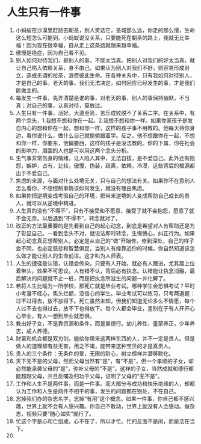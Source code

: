 # 人生只有一件事

1. 小蚂蚁在沙漠里赶路去朝圣，别人笑话它，圣城那么远，你走的那么慢，生命这么短怎么可能到。小蚂蚁说没关系，只要能死在朝圣的路上，我就无比幸福！因为现在很幸福，自从走上这条路就越来越幸福。
2. 傲慢是绝症，因为自己看不见。
3. 别人如何对待我们，是别人的事，不能太当真。把别人对我们的好太当真，就让自己陷入依赖关系，身不由己。如果认为别人对我们不好，则容易形成对立，造成无谓的拉茶，浪费彼此生命。在各种关系中，只有我如何对待别人，才是自己的事。老天的事，我们无法决定，如何回应已经发生的事，才是我们能做主的。
4. 每发生一件事，先弄清楚是谁的事，对老天的事，别人的事保持幽默，不当真；对自己的事，认真对待，莫放过。
5. 人生只有一件事，活好。大道至简，苦乐成败脱不了关系二字。在关系中，有两个念头，1.我想不想和你在一起。2.我想不想和你一样。如果你家孩子是发自内心的想和你在一起，想和你一样，这样的孩子事不用教的。他每天待你身边，看你说什么，做什么自己就偷偷跟着学。反之，他不想跟你在一起，不想和你一样，你要东，他偏要西，这样的孩子是没法教的。你的下属，你在社会的影响力，周围的人也是可以用这两个念头分析。
6. 生气事非常伤身的情绪，让人陷入其中，无法自拔，是不爱自己。此外还有抱怨，嫉妒，占有，比较，傲慢，伪装，疏离，依赖，冷漠，这些背后的根源都出于不爱自己。
7. 焦虑的来源，与面对什么处境无关，只与自己的想法有关。如果你不在意别人怎么看你，不想控制事情该如何发生，就没有理由焦虑。
8. 如果你把逆境变成考验自己的环境，把带来逆境的人变成帮助自己成长的贵人，就可以从逆境中精进。
9. 人生真的没有“不得不”，只有不接受和不愿意，接受了就不会抱怨，愿意了就不会无奈。以后遇到“不得不”，转念就对了。
10. 改正的方法最重要的是先看到自己的起心动念，到底是希望对人有帮助还是为了彰显自己。一看到念头不对，就设法即时转念，生惭愧心，纠正行为。如果起心动念真正想帮别人，必定是从自己的“做”开始修。修到深处，自己的样子会不同，也必定慈悲和智慧俱足，当别人有缘靠近你的时候，你自然知道该怎么做才能让别人的生命前进。这才叫为人师表。 
11. 人生的捷径是认错，认错会传染，只要有人开始，就必有人跟进，尤其居上位着带头，效果不可思议。人有错不认，背后必有执念。认错能让执念消融，最后解决的问题就不止一桩，而是把执念所滋生的问题一并化解了。
12. 若将人生比喻为一所学校，那死亡就是毕业考试。哪种学生会恐惧考试？平时小考漫不经心，焦头烂额，没信心的学生。毕业考试可以练习，只考两道题：过不过得去，放不放得下。死亡虽然未知，但我们知道无论多么不情愿，每个人过不去也得过去，放不下也得放下。每个人都会毕业，差别在于有人开开心心毕业，有人一想到毕业就恐惧。
13. 教出好子女，不是靠资源和条件，而是靠德行。幼儿养性，童蒙养正，少年养志，成人养德。
14. 财富和机会都是双刃剑，能给你带来这两样东西的人，并不一定是贵人。但是做人的道理却有益无害，用之不竭，能带来这种宝贝的才是真贵人。
15. 贵人的三个条件：无条件的爱，无限的耐心，树立榜样并潜移默化。
16. 天下无不是的父母，然而父母当然有“是”，有“不是”，但一个孝顺的子女，却必然能承袭父母的“是”，弥补父母的“不是”。这样的子女，当然成就和德行都能超越父母，并且反哺及归功于父母，证明了父母的“无不是”。
17. 工作和人生不是两件事，而是一件事。而大部分与成功和快乐绝缘的人，却都认为工作和人生是两件不相干的事，发生的问题都在别处，不在自己。
18. 忘掉我们办的杂志名字，忘掉“有用”这个概念。如果一件事，你自己都不感兴趣，世界上就不会有人感兴趣。你自己不敢动，世界上就没有人会感动。做杂志，视频只要“随心如实”就行了。
19. 忙这个字是心和亡组成，心不在了，所以才忙。忙的反面不是闲，而是活在当下。
20. 


